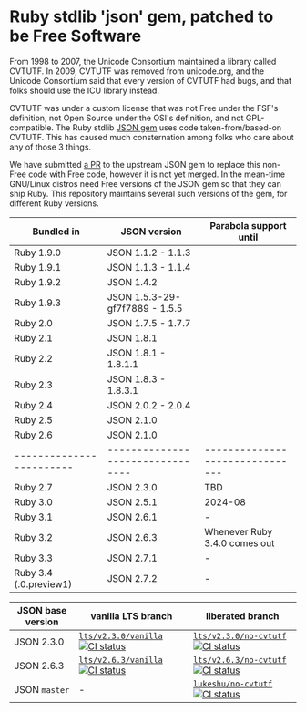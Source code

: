 # Ruby stdlib 'json' gem, patched to be Free Software

From 1998 to 2007, the Unicode Consortium maintained a library called
CVTUTF.  In 2009, CVTUTF was removed from unicode.org, and the Unicode
Consortium said that every version of CVTUTF had bugs, and that folks
should use the ICU library instead.

CVTUTF was under a custom license that was not Free under the FSF's
definition, not Open Source under the OSI's definition, and not
GPL-compatible.  The Ruby stdlib [JSON
gem](https://github.com/flori/json) uses code taken-from/based-on
CVTUTF.  This has caused much consternation among folks who care about
any of those 3 things.

We have submitted [a PR](https://github.com/flori/json/pull/567) to
the upstream JSON gem to replace this non-Free code with Free code,
however it is not yet merged.  In the mean-time GNU/Linux distros need
Free versions of the JSON gem so that they can ship Ruby.  This
repository maintains several such versions of the gem, for different
Ruby versions.

| Bundled in             | JSON version                   | Parabola support until        |
|------------------------|--------------------------------|-------------------------------|
| Ruby 1.9.0             | JSON 1.1.2 - 1.1.3             |                               |
| Ruby 1.9.1             | JSON 1.1.3 - 1.1.4             |                               |
| Ruby 1.9.2             | JSON 1.4.2                     |                               |
| Ruby 1.9.3             | JSON 1.5.3-29-gf7f7889 - 1.5.5 |                               |
| Ruby 2.0               | JSON 1.7.5 - 1.7.7             |                               |
| Ruby 2.1               | JSON 1.8.1                     |                               |
| Ruby 2.2               | JSON 1.8.1 - 1.8.1.1           |                               |
| Ruby 2.3               | JSON 1.8.3 - 1.8.3.1           |                               |
| Ruby 2.4               | JSON 2.0.2 - 2.0.4             |                               |
| Ruby 2.5               | JSON 2.1.0                     |                               |
| Ruby 2.6               | JSON 2.1.0                     |                               |
|------------------------|--------------------------------|-------------------------------|
| Ruby 2.7               | JSON 2.3.0                     | TBD                           |
| Ruby 3.0               | JSON 2.5.1                     | 2024-08                       |
| Ruby 3.1               | JSON 2.6.1                     | -                             |
| Ruby 3.2               | JSON 2.6.3                     | Whenever Ruby 3.4.0 comes out |
| Ruby 3.3               | JSON 2.7.1                     | -                             |
| Ruby 3.4 (.0.preview1) | JSON 2.7.2                     | -                             |

| JSON base version | vanilla LTS branch           | liberated branch               |
|-------------------|------------------------------|--------------------------------|
| JSON 2.3.0        | [`lts/v2.3.0/vanilla` ![CI status](https://github.com/parabola-gnulinuxlibre/ruby-json/actions/workflows/ci.yml/badge.svg?branch=lts%2Fv2.3.0%2Fvanilla)](https://github.com/parabola-gnulinuxlibre/ruby-json/tree/lts/v2.3.0/vanilla) | [`lts/v2.3.0/no-cvtutf` ![CI status](https://github.com/parabola-gnulinuxlibre/ruby-json/actions/workflows/ci.yml/badge.svg?branch=lts%2Fv2.3.0%2Fno-cvtutf)](https://github.com/parabola-gnulinuxlibre/ruby-json/tree/lts/v2.3.0/no-cvtutf) |
| JSON 2.6.3        | [`lts/v2.6.3/vanilla` ![CI status](https://github.com/parabola-gnulinuxlibre/ruby-json/actions/workflows/ci.yml/badge.svg?branch=lts%2Fv2.6.3%2Fvanilla)](https://github.com/parabola-gnulinuxlibre/ruby-json/tree/lts/v2.6.3/vanilla) | [`lts/v2.6.3/no-cvtutf` ![CI status](https://github.com/parabola-gnulinuxlibre/ruby-json/actions/workflows/ci.yml/badge.svg?branch=lts%2Fv2.6.3%2Fno-cvtutf)](https://github.com/parabola-gnulinuxlibre/ruby-json/tree/lts/v2.6.3/no-cvtutf) |
| JSON `master`   | -                            | [`lukeshu/no-cvtutf` ![CI status](https://github.com/parabola-gnulinuxlibre/ruby-json/actions/workflows/ci.yml/badge.svg?branch=lukeshu%2Fno-cvtutf)](https://github.com/parabola-gnulinuxlibre/ruby-json/tree/lukeshu/no-cvtutf)    |
